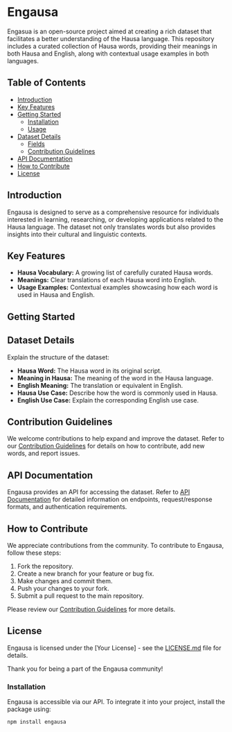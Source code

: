 # Engausa

Engasua is an open-source project aimed at creating a rich dataset that facilitates a better understanding of the Hausa language. This repository includes a curated collection of Hausa words, providing their meanings in both Hausa and English, along with contextual usage examples in both languages.

## Table of Contents

- [Introduction](#Introduction)
- [Key Features](#Key-Features)
- [Getting Started](#Getting-Started)
  - [Installation](#Installation)
  - [Usage](#Usage)
- [Dataset Details](#Dataset-Details)
  - [Fields](#Fields)
  - [Contribution Guidelines](#Contribution-Guidelines)
- [API Documentation](#API-Documentation)
- [How to Contribute](#How-to-Contribute)
- [License](#License)

## Introduction

Engausa is designed to serve as a comprehensive resource for individuals interested in learning, researching, or developing applications related to the Hausa language. The dataset not only translates words but also provides insights into their cultural and linguistic contexts.

## Key Features

- **Hausa Vocabulary:** A growing list of carefully curated Hausa words.
- **Meanings:** Clear translations of each Hausa word into English.
- **Usage Examples:** Contextual examples showcasing how each word is used in Hausa and English.

## Getting Started
## Dataset Details

Explain the structure of the dataset:

- **Hausa Word:** The Hausa word in its original script.
- **Meaning in Hausa:** The meaning of the word in the Hausa language.
- **English Meaning:** The translation or equivalent in English.
- **Hausa Use Case:** Describe how the word is commonly used in Hausa.
- **English Use Case:** Explain the corresponding English use case.

## Contribution Guidelines

We welcome contributions to help expand and improve the dataset. Refer to our [Contribution Guidelines](CONTRIBUTING.md) for details on how to contribute, add new words, and report issues.

## API Documentation

Engausa provides an API for accessing the dataset. Refer to [API Documentation](API_DOCS.md) for detailed information on endpoints, request/response formats, and authentication requirements.

## How to Contribute

We appreciate contributions from the community. To contribute to Engausa, follow these steps:

1. Fork the repository.
2. Create a new branch for your feature or bug fix.
3. Make changes and commit them.
4. Push your changes to your fork.
5. Submit a pull request to the main repository.

Please review our [Contribution Guidelines](CONTRIBUTING.md) for more details.

## License

Engausa is licensed under the [Your License] - see the [LICENSE.md](LICENSE.md) file for details.

Thank you for being a part of the Engausa community!

### Installation

Engausa is accessible via our API. To integrate it into your project, install the package using:

```bash
npm install engausa
